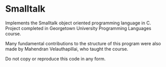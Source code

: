 # Smalltalk
Implements the Smalltalk object oriented programming language in C. 
Project completed in Georgetown University Programming Languages course.

Many fundamental contributions to the structure of this program were also made by Mahendran Velauthapillai, who taught the course.

Do not copy or reproduce this code in any form.
